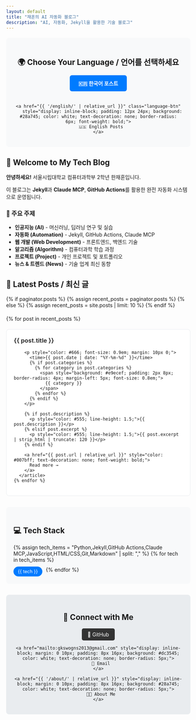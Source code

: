 ```yaml
---
layout: default
title: "재훈의 AI 자동화 블로그"
description: "AI, 자동화, Jekyll을 활용한 기술 블로그"
---
```


<!-- 언어별 콘텐츠 네비게이션 -->
<div class="language-navigation" style="background: #f8f9fa; padding: 20px; margin: 20px 0; border-radius: 8px; text-align: center;">
  <h2 style="margin-bottom: 15px;">🌍 Choose Your Language / 언어를 선택하세요</h2>
  
  <div style="display: flex; justify-content: center; gap: 20px; flex-wrap: wrap;">
    <a href="{{ '/korean/' | relative_url }}" class="language-btn" 
       style="display: inline-block; padding: 12px 24px; background: #007bff; color: white; text-decoration: none; border-radius: 6px; font-weight: bold;">
      🇰🇷 한국어 포스트
    </a>
    
    <a href="{{ '/english/' | relative_url }}" class="language-btn"
       style="display: inline-block; padding: 12px 24px; background: #28a745; color: white; text-decoration: none; border-radius: 6px; font-weight: bold;">
      🇺🇸 English Posts
    </a>
  </div>
</div>

<!-- 블로그 소개 섹션 -->
<div class="blog-intro" style="margin: 30px 0;">
  <h2>🚀 Welcome to My Tech Blog</h2>
  
  <p><strong>안녕하세요!</strong> 서울시립대학교 컴퓨터과학부 2학년 한재훈입니다.</p>
  
  <p>이 블로그는 <strong>Jekyll</strong>과 <strong>Claude MCP</strong>, <strong>GitHub Actions</strong>를 활용한 
  완전 자동화 시스템으로 운영됩니다.</p>
  
  <h3>🎯 주요 주제</h3>
  <ul>
    <li><strong>인공지능 (AI)</strong> - 머신러닝, 딥러닝 연구 및 실습</li>
    <li><strong>자동화 (Automation)</strong> - Jekyll, GitHub Actions, Claude MCP</li>
    <li><strong>웹 개발 (Web Development)</strong> - 프론트엔드, 백엔드 기술</li>
    <li><strong>알고리즘 (Algorithm)</strong> - 컴퓨터과학 학습 과정</li>
    <li><strong>프로젝트 (Project)</strong> - 개인 프로젝트 및 포트폴리오</li>
    <li><strong>뉴스 & 트렌드 (News)</strong> - 기술 업계 최신 동향</li>
  </ul>
</div>

<!-- 최신 포스트 목록 구역 -->
<div class="recent-posts" style="margin: 30px 0;">
  <h2>📝 Latest Posts / 최신 글</h2>
  
  {% if paginator.posts %}
    {% assign recent_posts = paginator.posts %}
  {% else %}
    {% assign recent_posts = site.posts | limit: 10 %}
  {% endif %}
  <div style="display: grid; grid-template-columns: repeat(auto-fit, minmax(300px, 1fr)); gap: 20px; margin-top: 20px;">
    {% for post in recent_posts %}
      <article style="border: 1px solid #e9ecef; border-radius: 8px; padding: 20px; background: white;">
        <h3 style="margin-top: 0;">
          <a href="{{ post.url | relative_url }}" style="text-decoration: none; color: #333;">
            {{ post.title }}
          </a>
        </h3>
        
        <p style="color: #666; font-size: 0.9em; margin: 10px 0;">
          <time>{{ post.date | date: "%Y-%m-%d" }}</time>
          {% if post.categories %}
            {% for category in post.categories %}
              <span style="background: #e9ecef; padding: 2px 8px; border-radius: 4px; margin-left: 5px; font-size: 0.8em;">
                {{ category }}
              </span>
            {% endfor %}
          {% endif %}
        </p>
        
        {% if post.description %}
          <p style="color: #555; line-height: 1.5;">{{ post.description }}</p>
        {% elsif post.excerpt %}
          <p style="color: #555; line-height: 1.5;">{{ post.excerpt | strip_html | truncate: 120 }}</p>
        {% endif %}
        
        <a href="{{ post.url | relative_url }}" style="color: #007bff; text-decoration: none; font-weight: bold;">
          Read more →
        </a>
      </article>
    {% endfor %}
  </div>
</div>

<!-- 기술 스택 섹션 -->
<div class="tech-stack" style="background: #f8f9fa; padding: 20px; margin: 30px 0; border-radius: 8px;">
  <h2>💻 Tech Stack</h2>
  
  <div style="display: flex; flex-wrap: wrap; gap: 10px; margin-top: 15px;">
    {% assign tech_items = "Python,Jekyll,GitHub Actions,Claude MCP,JavaScript,HTML/CSS,Git,Markdown" | split: "," %}
    {% for tech in tech_items %}
      <span style="background: #007bff; color: white; padding: 6px 12px; border-radius: 15px; font-size: 0.9em;">
        {{ tech }}
      </span>
    {% endfor %}
  </div>
</div>

<!-- 연락처 및 링크 -->
<div class="contact-links" style="text-align: center; margin: 30px 0; padding: 20px; background: #e9ecef; border-radius: 8px;">
  <h2>🔗 Connect with Me</h2>
  
  <div style="margin-top: 15px;">
    <a href="https://github.com/elecsonJ" style="display: inline-block; margin: 0 10px; padding: 8px 16px; background: #333; color: white; text-decoration: none; border-radius: 5px;">
      🔌 GitHub
    </a>
    
    <a href="mailto:gkswogns2013@gmail.com" style="display: inline-block; margin: 0 10px; padding: 8px 16px; background: #dc3545; color: white; text-decoration: none; border-radius: 5px;">
      📧 Email
    </a>
    
    <a href="{{ '/about/' | relative_url }}" style="display: inline-block; margin: 0 10px; padding: 8px 16px; background: #28a745; color: white; text-decoration: none; border-radius: 5px;">
      🙋‍💻 About Me
    </a>
  </div>
</div>

<!-- 이곳이 끝입니다. 더 이상 Posts가 자동 생성되지 않습니다. -->

